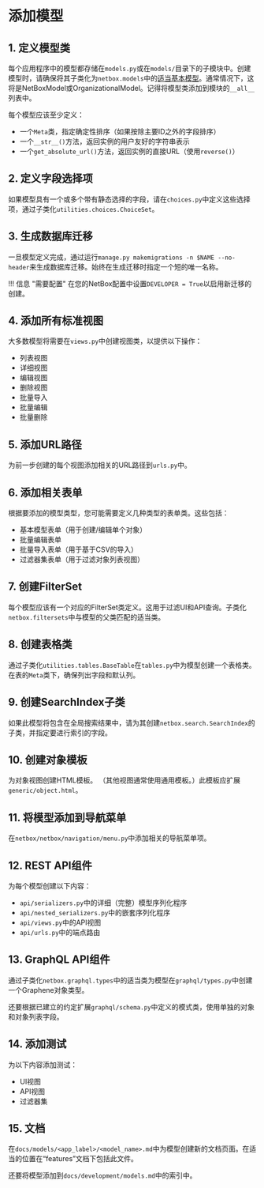 # 添加模型

## 1. 定义模型类

每个应用程序中的模型都存储在`models.py`或在`models/`目录下的子模块中。创建模型时，请确保将其子类化为`netbox.models`中的[适当基本模型](models.md)。通常情况下，这将是NetBoxModel或OrganizationalModel。记得将模型类添加到模块的`__all__`列表中。

每个模型应该至少定义：

* 一个`Meta`类，指定确定性排序（如果按除主要ID之外的字段排序）
* 一个`__str__()`方法，返回实例的用户友好的字符串表示
* 一个`get_absolute_url()`方法，返回实例的直接URL（使用`reverse()`）

## 2. 定义字段选择项

如果模型具有一个或多个带有静态选择的字段，请在`choices.py`中定义这些选择项，通过子类化`utilities.choices.ChoiceSet`。

## 3. 生成数据库迁移

一旦模型定义完成，通过运行`manage.py makemigrations -n $NAME --no-header`来生成数据库迁移。始终在生成迁移时指定一个短的唯一名称。

!!! 信息 "需要配置"
    在您的NetBox配置中设置`DEVELOPER = True`以启用新迁移的创建。

## 4. 添加所有标准视图

大多数模型将需要在`views.py`中创建视图类，以提供以下操作：

* 列表视图
* 详细视图
* 编辑视图
* 删除视图
* 批量导入
* 批量编辑
* 批量删除

## 5. 添加URL路径

为前一步创建的每个视图添加相关的URL路径到`urls.py`中。

## 6. 添加相关表单

根据要添加的模型类型，您可能需要定义几种类型的表单类。这些包括：

* 基本模型表单（用于创建/编辑单个对象）
* 批量编辑表单
* 批量导入表单（用于基于CSV的导入）
* 过滤器集表单（用于过滤对象列表视图）

## 7. 创建FilterSet

每个模型应该有一个对应的FilterSet类定义。这用于过滤UI和API查询。子类化`netbox.filtersets`中与模型的父类匹配的适当类。

## 8. 创建表格类

通过子类化`utilities.tables.BaseTable`在`tables.py`中为模型创建一个表格类。在表的`Meta`类下，确保列出字段和默认列。

## 9. 创建SearchIndex子类

如果此模型将包含在全局搜索结果中，请为其创建`netbox.search.SearchIndex`的子类，并指定要进行索引的字段。

## 10. 创建对象模板

为对象视图创建HTML模板。 （其他视图通常使用通用模板。）此模板应扩展`generic/object.html`。

## 11. 将模型添加到导航菜单

在`netbox/netbox/navigation/menu.py`中添加相关的导航菜单项。

## 12. REST API组件

为每个模型创建以下内容：

* `api/serializers.py`中的详细（完整）模型序列化程序
* `api/nested_serializers.py`中的嵌套序列化程序
* `api/views.py`中的API视图
* `api/urls.py`中的端点路由

## 13. GraphQL API组件

通过子类化`netbox.graphql.types`中的适当类为模型在`graphql/types.py`中创建一个Graphene对象类型。

还要根据已建立的约定扩展`graphql/schema.py`中定义的模式类，使用单独的对象和对象列表字段。

## 14. 添加测试

为以下内容添加测试：

* UI视图
* API视图
* 过滤器集

## 15. 文档

在`docs/models/<app_label>/<model_name>.md`中为模型创建新的文档页面。在适当的位置在“features”文档下包括此文件。

还要将模型添加到`docs/development/models.md`中的索引中。
